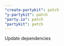 ```yaml
---
"create-partykit": patch
"y-partykit": patch
"party.io": patch
"partykit": patch
---
```


Update dependencies
